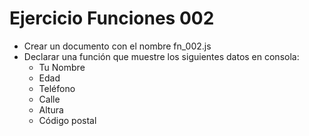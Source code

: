 # Ejercicio Funciones 002

* Crear un documento con el nombre fn_002.js
* Declarar una función que muestre los siguientes datos en consola:
  * Tu Nombre
  * Edad
  * Teléfono
  * Calle
  * Altura
  * Código postal